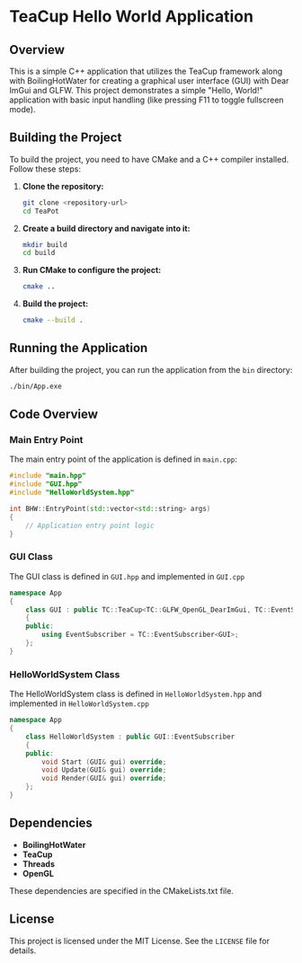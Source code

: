 # TeaCup Hello World Application

## Overview

This is a simple C++ application that utilizes the TeaCup framework along with BoilingHotWater for creating a graphical user interface (GUI) with Dear ImGui and GLFW. This project demonstrates a simple "Hello, World!" application with basic input handling (like pressing F11 to toggle fullscreen mode).

## Building the Project

To build the project, you need to have CMake and a C++ compiler installed. Follow these steps:

1. **Clone the repository:**
    ```sh
    git clone <repository-url>
    cd TeaPot
    ```

2. **Create a build directory and navigate into it:**
    ```sh
    mkdir build
    cd build
    ```

3. **Run CMake to configure the project:**
    ```sh
    cmake ..
    ```

4. **Build the project:**
    ```sh
    cmake --build .
    ```

## Running the Application

After building the project, you can run the application from the `bin` directory:

```sh
./bin/App.exe
```

## Code Overview

### Main Entry Point

The main entry point of the application is defined in `main.cpp`:

```cpp
#include "main.hpp"
#include "GUI.hpp"
#include "HelloWorldSystem.hpp"

int BHW::EntryPoint(std::vector<std::string> args) 
{
    // Application entry point logic
}
```

### GUI Class

The GUI class is defined in `GUI.hpp` and implemented in `GUI.cpp`

```cpp
namespace App 
{
    class GUI : public TC::TeaCup<TC::GLFW_OpenGL_DearImGui, TC::EventSubscriber<GUI>, GUI> 
    {
    public:
        using EventSubscriber = TC::EventSubscriber<GUI>;
    };
}
```

### HelloWorldSystem Class

The HelloWorldSystem class is defined in `HelloWorldSystem.hpp` and implemented in `HelloWorldSystem.cpp`

```cpp
namespace App
{
    class HelloWorldSystem : public GUI::EventSubscriber 
    {
    public:
        void Start (GUI& gui) override;
        void Update(GUI& gui) override;
        void Render(GUI& gui) override;
    };
}
```

## Dependencies

- **BoilingHotWater**
- **TeaCup**
- **Threads**
- **OpenGL**

These dependencies are specified in the CMakeLists.txt file.

## License

This project is licensed under the MIT License. See the `LICENSE` file for details.
